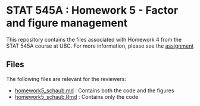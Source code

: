 # STAT 545A : Homework 5 - Factor and figure management

This repository contains the files associated with Homework 4 from the STAT 545A course at UBC. 
For more information, please see the [assignment](http://stat545.com/Classroom/assignments/hw05/hw05.html)

## Files

The following files are relevant for the reviewers:

- [homework5_schaub.md]() : Contains both the code and the figures
- [homework5_schaub.Rmd]() : Contains only the code